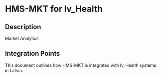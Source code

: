 # HMS-MKT for lv_Health

## Description

Market Analytics

## Integration Points

This document outlines how HMS-MKT is integrated with lv_Health systems in Latvia.
